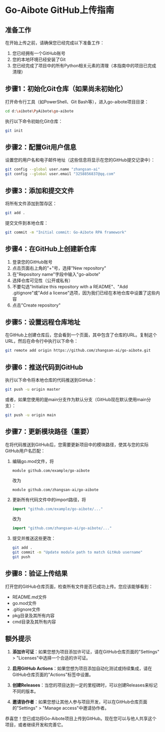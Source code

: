 # Go-Aibote GitHub上传指南

## 准备工作

在开始上传之前，请确保您已经完成以下准备工作：

1. 您已经拥有一个GitHub账号
2. 您的本地环境已经安装了Git
3. 您已经完成了项目中的所有Python相关元素的清理（本指南中的项目已完成清理）

## 步骤1：初始化Git仓库（如果尚未初始化）

打开命令行工具（如PowerShell、Git Bash等），进入go-aibote项目目录：

```bash
cd d:\aibote\PyAibote\go-aibote
```

执行以下命令初始化Git仓库：

```bash
git init
```

## 步骤2：配置Git用户信息

设置您的用户名和电子邮件地址（这些信息将显示在您的GitHub提交记录中）：

```bash
git config --global user.name "zhangsan-ai"
git config --global user.email "3258856837@qq.com"
```

## 步骤3：添加和提交文件

将所有文件添加到暂存区：

```bash
git add .
```

提交文件到本地仓库：

```bash
git commit -m "Initial commit: Go-Aibote RPA framework"
```

## 步骤4：在GitHub上创建新仓库

1. 登录您的GitHub账号
2. 点击页面右上角的"+"号，选择"New repository"
3. 在"Repository name"字段中输入"go-aibote"
4. 选择仓库可见性（公开或私有）
5. 不要勾选"Initialize this repository with a README"、"Add .gitignore"或"Add a license"选项，因为我们已经在本地仓库中设置了这些内容
6. 点击"Create repository"

## 步骤5：设置远程仓库地址

在GitHub上创建仓库后，您会看到一个页面，其中包含了仓库的URL。复制这个URL，然后在命令行中执行以下命令：

```bash
git remote add origin https://github.com/zhangsan-ai/go-aibote.git
```

## 步骤6：推送代码到GitHub

执行以下命令将本地仓库的代码推送到GitHub：

```bash
git push -u origin master
```

或者，如果您使用的是main分支作为默认分支（GitHub现在默认使用main分支）：

```bash
git push -u origin main
```

## 步骤7：更新模块路径（重要）

在将代码推送到GitHub后，您需要更新项目中的模块路径，使其与您的实际GitHub用户名匹配：

1. 编辑go.mod文件，将
   ```
   module github.com/example/go-aibote
   ```
   改为
   ```
   module github.com/zhangsan-ai/go-aibote
   ```

2. 更新所有代码文件中的import路径，将
   ```go
   import "github.com/example/go-aibote/..."
   ```
   改为
   ```go
   import "github.com/zhangsan-ai/go-aibote/..."
   ```

3. 提交并推送这些更改：
   ```bash
   git add .
   git commit -m "Update module path to match GitHub username"
   git push
   ```

## 步骤8：验证上传结果

打开您的GitHub仓库页面，检查所有文件是否已成功上传。您应该能够看到：
- README.md文件
- go.mod文件
- .gitignore文件
- pkg目录及其所有内容
- cmd目录及其所有内容

## 额外提示

1. **添加许可证**：如果您想为项目添加许可证，请在GitHub仓库页面的"Settings" > "Licenses"中选择一个合适的许可证。

2. **启用GitHub Actions**：如果您想为项目添加自动化测试或持续集成，请在GitHub仓库页面的"Actions"标签中设置。

3. **创建Releases**：当您的项目达到一定的里程碑时，可以创建Releases来标记不同的版本。

4. **邀请协作者**：如果您想让其他人参与项目开发，可以在GitHub仓库页面的"Settings" > "Manage access"中邀请协作者。

恭喜您！您已成功将Go-Aibote项目上传到GitHub。现在您可以与他人共享这个项目，或者继续开发和完善它。